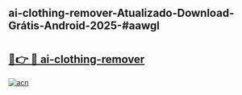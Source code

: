 ## ai-clothing-remover-Atualizado-Download-Grátis-Android-2025-#aawgl

# <h2><a href="https://ainizakaria.my?title=ai-clothing-remover&ref=20M">🔗👉 🔴 ai-clothing-remover</a></h2>

[![acn](https://github.com/user-attachments/assets/0f9c940e-d8b0-45ae-aac7-cd30a18b3e1c)](https://ainizakaria.my?title=ai-clothing-remover&ref=20M)

